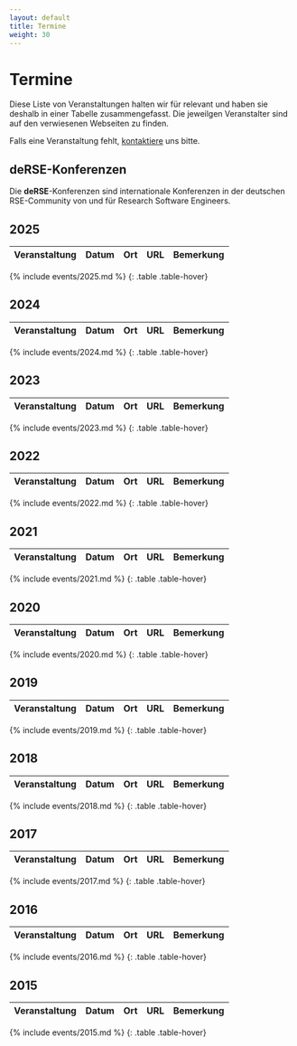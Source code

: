 ```yaml
--- 
layout: default 
title: Termine
weight: 30
---
```


# Termine

Diese Liste von Veranstaltungen halten wir für relevant und haben sie
deshalb in einer Tabelle zusammengefasst. Die jeweilgen Veranstalter
sind auf den verwiesenen Webseiten zu finden.

Falls eine Veranstaltung fehlt, [kontaktiere](join.html) uns bitte.

## deRSE-Konferenzen

Die **deRSE**-Konferenzen sind internationale Konferenzen in der deutschen RSE-Community von und für Research Software Engineers.

## 2025

| Veranstaltung | Datum | Ort | URL | Bemerkung |
| --- | --- | --- | --- | --- |
{% include events/2025.md %}
{: .table .table-hover}

## 2024

| Veranstaltung | Datum | Ort | URL | Bemerkung |
| --- | --- | --- | --- | --- |
{% include events/2024.md %}
{: .table .table-hover}

## 2023

| Veranstaltung | Datum | Ort | URL | Bemerkung |
| --- | --- | --- | --- | --- |
{% include events/2023.md %}
{: .table .table-hover}

## 2022

| Veranstaltung | Datum | Ort | URL | Bemerkung |
| --- | --- | --- | --- | --- |
{% include events/2022.md %}
{: .table .table-hover}

## 2021

| Veranstaltung | Datum | Ort | URL | Bemerkung |
| --- | --- | --- | --- | --- |
{% include events/2021.md %}
{: .table .table-hover}

## 2020

| Veranstaltung | Datum | Ort | URL | Bemerkung |
| --- | --- | --- | --- | --- |
{% include events/2020.md %}
{: .table .table-hover}

## 2019  

| Veranstaltung | Datum | Ort | URL | Bemerkung |
| --- | --- | --- | --- | --- |
{% include events/2019.md %}
{: .table .table-hover}

## 2018  

| Veranstaltung | Datum | Ort | URL | Bemerkung |
| --- | --- | --- | --- | --- |
{% include events/2018.md %}
{: .table .table-hover}

## 2017

| Veranstaltung | Datum | Ort | URL | Bemerkung |
| --- | --- | --- | --- | --- |
{% include events/2017.md %}
{: .table .table-hover}

## 2016

| Veranstaltung | Datum | Ort | URL | Bemerkung |
| --- | --- | --- | --- | --- |
{% include events/2016.md %}
{: .table .table-hover}

## 2015

| Veranstaltung | Datum | Ort | URL | Bemerkung |
| --- | --- | --- | --- | --- |
{% include events/2015.md %}
{: .table .table-hover}
